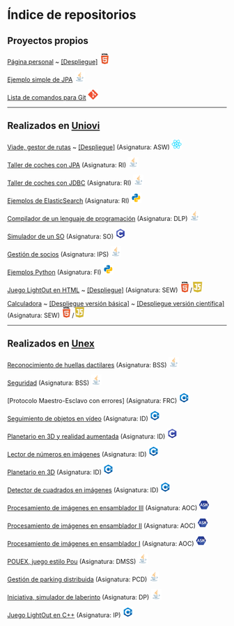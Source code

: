 # Índice de repositorios

## Proyectos propios

[Página personal](https://github.com/samuelmorenov/samuelmorenov.github.io) 
~ [[Despliegue]](https://samuelmorenov.github.io/)
<img src="https://raw.githubusercontent.com/samuelmorenov/samuelmorenov/master/images/html.png" width="24">

[Ejemplo simple de JPA](https://github.com/samuelmorenov/JPA-Simple)
<img src="https://raw.githubusercontent.com/samuelmorenov/samuelmorenov/master/images/java.png" width="24">

[Lista de comandos para Git](https://github.com/samuelmorenov/Git_Comandos)
<img src="https://raw.githubusercontent.com/samuelmorenov/samuelmorenov/master/images/git.png" width="24">

---

## Realizados en [Uniovi](https://www.uniovi.es/)

[Viade, gestor de rutas](https://github.com/Arquisoft/viade_es1a)
~ [[Despliegue]](https://arquisoft.github.io/viade_es1a/)
(Asignatura:  ASW)
<img src="https://raw.githubusercontent.com/samuelmorenov/samuelmorenov/master/images/react.png" width="24">

[Taller de coches con JPA](https://github.com/samuelmorenov/RI-JPA)
(Asignatura:  RI)
<img src="https://raw.githubusercontent.com/samuelmorenov/samuelmorenov/master/images/java.png" width="24">

[Taller de coches con JDBC](https://github.com/samuelmorenov/RI-JDBC)
(Asignatura:  RI)
<img src="https://raw.githubusercontent.com/samuelmorenov/samuelmorenov/master/images/java.png" width="24">

[Ejemplos de ElasticSearch](https://github.com/samuelmorenov/RI-ElasticSearch)
(Asignatura:  RI)
<img src="https://raw.githubusercontent.com/samuelmorenov/samuelmorenov/master/images/python.png" width="24">

[Compilador de un lenguaje de programación](https://github.com/samuelmorenov/DLP-Compilador)
(Asignatura:  DLP)
<img src="https://raw.githubusercontent.com/samuelmorenov/samuelmorenov/master/images/java.png" width="24"> 

[Simulador de un SO](https://github.com/samuelmorenov/SO-Simulador)
(Asignatura:  SO)
<img src="https://raw.githubusercontent.com/samuelmorenov/samuelmorenov/master/images/c.png" width="24">

[Gestión de socios](https://github.com/samuelmorenov/IPS-Socios)
(Asignatura:  IPS)
<img src="https://raw.githubusercontent.com/samuelmorenov/samuelmorenov/master/images/java.png" width="24">

[Ejemplos Python](https://github.com/samuelmorenov/FI-Apuntes-Python)
(Asignatura:  FI)
<img src="https://raw.githubusercontent.com/samuelmorenov/samuelmorenov/master/images/python.png" width="24">

[Juego LightOut en HTML](https://github.com/samuelmorenov/SEW-LightOut)
~ [[Despliegue]](https://samuelmorenov.github.io/SEW-LightOut/LightOut.html)
(Asignatura:  SEW)
<img src="https://raw.githubusercontent.com/samuelmorenov/samuelmorenov/master/images/html.png" width="24">/<img src="https://raw.githubusercontent.com/samuelmorenov/samuelmorenov/master/images/js.png" width="24">

[Calculadora](https://github.com/samuelmorenov/SEW-Calculadora) 
~ [[Despliegue versión básica]](https://samuelmorenov.github.io/SEW-Calculadora/CalculadoraBasica.html) 
~ [[Despliegue versión científica]](https://samuelmorenov.github.io/SEW-Calculadora/CalculadoraCientifica.html)
(Asignatura:  SEW)
<img src="https://raw.githubusercontent.com/samuelmorenov/samuelmorenov/master/images/html.png" width="24">/<img src="https://raw.githubusercontent.com/samuelmorenov/samuelmorenov/master/images/js.png" width="24">

---

## Realizados en [Unex](https://www.unex.es/)

[Reconocimiento de huellas dactilares](https://github.com/samuelmorenov/BSS-Huellas)
(Asignatura:  BSS)
<img src="https://raw.githubusercontent.com/samuelmorenov/samuelmorenov/master/images/java.png" width="24">

[Seguridad](https://github.com/samuelmorenov/BSS-Seguridad)
(Asignatura:  BSS)
<img src="https://raw.githubusercontent.com/samuelmorenov/samuelmorenov/master/images/java.png" width="24">

[Protocolo Maestro-Esclavo con errores]
(Asignatura: FRC)
<img src="https://raw.githubusercontent.com/samuelmorenov/samuelmorenov/master/images/c++.png" width="24">

[Seguimiento de objetos en vídeo](https://github.com/samuelmorenov/ID-Object-Tracking)
(Asignatura:  ID)
<img src="https://raw.githubusercontent.com/samuelmorenov/samuelmorenov/master/images/c++.png" width="24">

[Planetario en 3D y realidad aumentada](https://github.com/samuelmorenov/ID-Planetario-RA)
(Asignatura:  ID)
<img src="https://raw.githubusercontent.com/samuelmorenov/samuelmorenov/master/images/c.png" width="24">

[Lector de números en imágenes](https://github.com/samuelmorenov/ID-Contadores)
(Asignatura:  ID)
<img src="https://raw.githubusercontent.com/samuelmorenov/samuelmorenov/master/images/c++.png" width="24">

[Planetario en 3D](https://github.com/samuelmorenov/ID-Planetario)
(Asignatura:  ID)
<img src="https://raw.githubusercontent.com/samuelmorenov/samuelmorenov/master/images/c++.png" width="24">

[Detector de cuadrados en imágenes](https://github.com/samuelmorenov/ID-Cuadrados)
(Asignatura:  ID)
<img src="https://raw.githubusercontent.com/samuelmorenov/samuelmorenov/master/images/c++.png" width="24">

[Procesamiento de imágenes en ensamblador  III](https://github.com/samuelmorenov/AOC-Procesamiento-Imagenes-3)
(Asignatura:  AOC)
<img src="https://raw.githubusercontent.com/samuelmorenov/samuelmorenov/master/images/asm.png" width="24">

[Procesamiento de imágenes en ensamblador  II](https://github.com/samuelmorenov/AOC-Procesamiento-Imagenes-2) 
(Asignatura:  AOC)
<img src="https://raw.githubusercontent.com/samuelmorenov/samuelmorenov/master/images/asm.png" width="24">

[Procesamiento de imágenes en ensamblador I](https://github.com/samuelmorenov/AOC-Procesamiento-Imagenes-1)
(Asignatura:  AOC)
<img src="https://raw.githubusercontent.com/samuelmorenov/samuelmorenov/master/images/asm.png" width="24">

[POUEX, juego estilo Pou](https://github.com/samuelmorenov/DMSS-POUEX)
(Asignatura:  DMSS)
<img src="https://raw.githubusercontent.com/samuelmorenov/samuelmorenov/master/images/java.png" width="24">

[Gestión de parking distribuida](https://github.com/samuelmorenov/PCD-Parking)
(Asignatura:  PCD)
<img src="https://raw.githubusercontent.com/samuelmorenov/samuelmorenov/master/images/java.png" width="24">

[Iniciativa, simulador de laberinto](https://github.com/samuelmorenov/DP-Iniciativa)
(Asignatura:  DP)
<img src="https://raw.githubusercontent.com/samuelmorenov/samuelmorenov/master/images/java.png" width="24">

[Juego LightOut en C++](https://github.com/samuelmorenov/IP-Lights-Out)
(Asignatura: IP)
<img src="https://raw.githubusercontent.com/samuelmorenov/samuelmorenov/master/images/c++.png" width="24">

<!-- Enlaces de imagenes:
//TODO: No he sido capaz de crear variables en markdown para las imagenes

Ensamblador:
<img src="https://raw.githubusercontent.com/samuelmorenov/samuelmorenov/master/images/asm.png" width="24">

C:
<img src="https://raw.githubusercontent.com/samuelmorenov/samuelmorenov/master/images/c.png" width="24">

C++:
<img src="https://raw.githubusercontent.com/samuelmorenov/samuelmorenov/master/images/c++.png" width="24">

Git:
<img src="https://raw.githubusercontent.com/samuelmorenov/samuelmorenov/master/images/git.png" width="24">

HTML:
<img src="https://raw.githubusercontent.com/samuelmorenov/samuelmorenov/master/images/html.png" width="24">

Java:
<img src="https://raw.githubusercontent.com/samuelmorenov/samuelmorenov/master/images/java.png" width="24">

JavaScript:
<img src="https://raw.githubusercontent.com/samuelmorenov/samuelmorenov/master/images/js.png" width="24">

Python:
<img src="https://raw.githubusercontent.com/samuelmorenov/samuelmorenov/master/images/python.png" width="24">

React:
<img src="https://raw.githubusercontent.com/samuelmorenov/samuelmorenov/master/images/react.png" width="24">

-->
